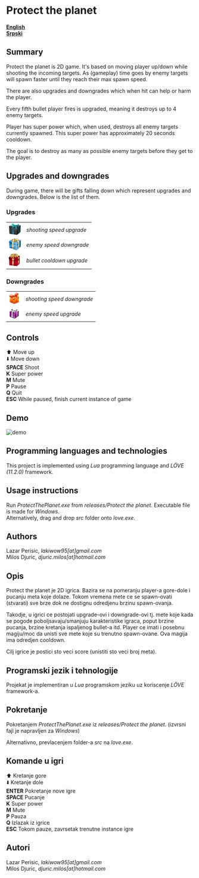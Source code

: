 # Protect the planet

**[English](#summary)**  
**[Srpski](#opis)**

## Summary

Protect the planet is 2D game. It's based on moving player up/down while shooting the incoming targets. As (gameplay) time goes by enemy targets will spawn faster until they reach their max spawn speed.

There are also upgrades and downgrades which when hit can help or harm the player. 

Every fifth bullet player fires is upgraded, meaning it destroys up to 4 enemy targets.

Player has super power which, when used, destroys all enemy targets currently spawned. This super power has approximately 20 seconds cooldown.

The goal is to destroy as many as possible enemy targets before they get to the player.

## Upgrades and downgrades

During game, there will be gifts falling down which represent upgrades and downgrades. Below is the list of them.

### Upgrades

|||
---|---
|![gift1](src/gift1.png)| *shooting speed upgrade*|
|![gift4](src/gift41.png)| *enemy speed downgrade*|
|![gift5](src/gift51.png)| *bullet cooldown upgrade*|

### Downgrades

|||
---|---
|![gift2](src/gift21.png)| *shooting speed downgrade*|
|![gift3](src/gift31.png)| *enemy speed upgrade*|


## Controls

:arrow_up: Move up  
:arrow_down: Move down  
**SPACE** Shoot  
**K** Super power  
**M** Mute  
**P** Pause  
**Q** Quit  
**ESC** While paused, finish current instance of game

## Demo

![demo](https://github.com/bambalic/pp-seminarski/blob/master/demo.gif)

## Programming languages and technologies

This project is implemented using *Lua* programming language and *LÖVE (11.2.0)* framework.

## Usage instructions

Run *ProtectThePlanet.exe* from *releases/Protect the planet*. Executable file is made for *Windows*.  
Alternatively, drag and drop *src* folder onto *love.exe*.

## Authors

Lazar Perisic, *lakiwow95[at]gmail.com*  
Milos Djuric, *djuric.milos[at]hotmail.com*


## Opis

Protect the planet je 2D igrica. Bazira se na pomeranju player-a gore-dole i pucanju meta koje dolaze. Tokom vremena mete ce se spawn-ovati (stvarati) sve brze dok ne dostignu odredjenu brzinu spawn-ovanja.

Takodje, u igrici ce postojati upgrade-ovi i downgrade-ovi tj. mete koje kada se pogode poboljsavaju/smanjuju karakteristike igraca, poput brzine pucanja, brzine kretanja ispaljenog bullet-a itd.
Player ce imati i posebnu magiju/moc da unisti sve mete koje su trenutno spawn-ovane. Ova magija ima odredjen cooldown.

Cilj igrice je postici sto veci score (unistiti sto veci broj meta).

## Programski jezik i tehnologije

Projekat je implementiran u *Lua* programskom jeziku uz koriscenje *LÖVE* framework-a.

## Pokretanje

Pokretanjem *ProtectThePlanet.exe* iz *releases/Protect the planet*. (izvrsni fajl je napravljen za *Windows*)

Alternativno, prevlacenjem folder-a *src* na *love.exe*.

## Komande u igri

:arrow_up: Kretanje gore  
:arrow_down: Kretanje dole  
**ENTER** Pokretanje nove igre  
**SPACE** Pucanje  
**K** Super power  
**M** Mute  
**P** Pauza  
**Q** Izlazak iz igrice  
**ESC** Tokom pauze, zavrsetak trenutne instance igre

## Autori

Lazar Perisic, *lakiwow95[at]gmail.com*  
Milos Djuric, *djuric.milos[at]hotmail.com*
